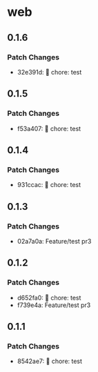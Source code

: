 # web

## 0.1.6

### Patch Changes

- 32e391d: :wrench: chore: test

## 0.1.5

### Patch Changes

- f53a407: :wrench: chore: test

## 0.1.4

### Patch Changes

- 931ccac: :wrench: chore: test

## 0.1.3

### Patch Changes

- 02a7a0a: Feature/test pr3

## 0.1.2

### Patch Changes

- d652fa0: :wrench: chore: test
- f739e4a: Feature/test pr3

## 0.1.1

### Patch Changes

- 8542ae7: :wrench: chore: test
